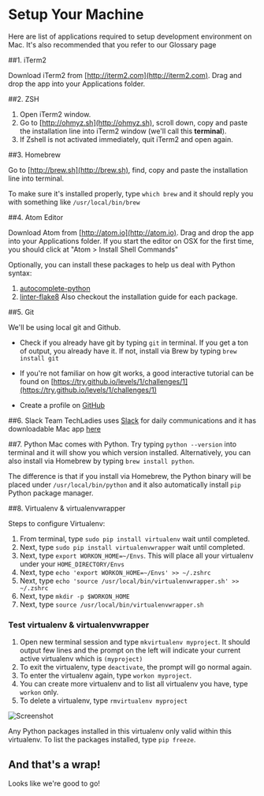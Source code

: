 # Setup Your Machine

Here are list of applications required to setup development environment on Mac.
It's also recommended that you refer to our Glossary page

##1. iTerm2

Download iTerm2 from [http://iterm2.com](http://iterm2.com). Drag and drop the
app into your Applications folder.

##2. ZSH

1. Open iTerm2 window.
1. Go to [http://ohmyz.sh](http://ohmyz.sh), scroll down, copy and paste the
installation line into iTerm2 window (we'll call this **terminal**).
2. If Zshell is not activated immediately, quit iTerm2 and open again.


##3. Homebrew

Go to [http://brew.sh](http://brew.sh), find, copy and paste the installation
line into terminal.

To make sure it's installed properly, type `which brew` and it should reply
you with something like `/usr/local/bin/brew`

##4. Atom Editor

Download Atom from [http://atom.io](http://atom.io). Drag and drop the app into
your Applications folder.
If you start the editor on OSX for the first time, you should click at
"Atom > Install Shell Commands"

Optionally, you can install these packages to help us deal with Python syntax:
1. [autocomplete-python](https://atom.io/packages/autocomplete-python)
1. [linter-flake8](https://atom.io/packages/linter-flake8)
Also checkout the installation guide for each package.

##5. Git

We'll be using local git and Github.

- Check if you already have git by typing `git` in terminal. If you get a ton
of output, you already have it. If not, install via Brew by typing
`brew install git`

- If you're not familiar on how git works, a good interactive tutorial can be
found on
[https://try.github.io/levels/1/challenges/1](https://try.github.io/levels/1/challenges/1)
- Create a profile on [GitHub](https://github.com)

##6. Slack
Team TechLadies uses [Slack](https://slack.com/) for daily communications and
it has downloadable Mac app [here](https://slack.com/downloads)

##7. Python
Mac comes with Python. Try typing `python --version` into terminal and
it will show you which version installed. Alternatively, you can also install
via Homebrew by typing `brew install python`.

The difference is that if you install via Homebrew, the Python binary will be
placed under `/usr/local/bin/python` and it also automatically install `pip`
Python package manager.

##8. Virtualenv & virtualenvwrapper

Steps to configure Virtualenv:
1. From terminal, type `sudo pip install virtualenv` wait until completed.
2. Next, type `sudo pip install virtualenvwrapper` wait until completed.
3. Next, type `export WORKON_HOME=~/Envs`. This will place all your virtualenv
under your `HOME_DIRECTORY/Envs`
4. Next, type `echo 'export WORKON_HOME=~/Envs' >> ~/.zshrc`
5. Next, type `echo 'source /usr/local/bin/virtualenvwrapper.sh' >> ~/.zshrc`
6. Next, type `mkdir -p $WORKON_HOME`
7. Next, type `source /usr/local/bin/virtualenvwrapper.sh`

### Test virtualenv & virtualenvwrapper

1. Open new terminal session and type `mkvirtualenv myproject`.
It should output few lines and the prompt on the left will indicate your
current active virtualenv which is `(myproject)`
2. To exit the virtualenv, type `deactivate`, the prompt will go normal again.
3. To enter the virtualenv again, type `workon myproject`.
4. You can create more virtualenv and to list all virtualenv you have,
type `workon` only.
5. To delete a virtualenv, type `rmvirtualenv myproject`

![Screenshot](http://i.imgur.com/WMD1yfZ.png)

Any Python packages installed in this virtualenv only valid within this
virtualenv. To list the packages installed, type `pip freeze`.

## And that's a wrap!

Looks like we're good to go!
